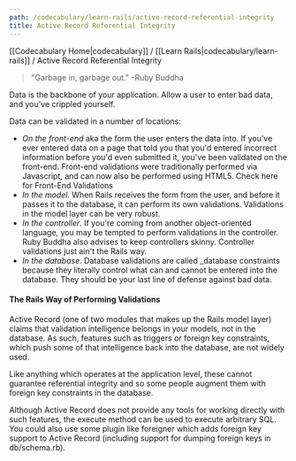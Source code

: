 ```yaml
---
path: /codecabulary/learn-rails/active-record-referential-integrity
title: Active Record Referential Integrity
---
```

[[Codecabulary Home|codecabulary]] / [[Learn Rails|codecabulary/learn-rails]] / Active Record Referential Integrity

<!-- ---title: Active Record Referential Integrity -->

> "Garbage in, garbage out."
-Ruby Buddha

Data is the backbone of your application. Allow a user to enter bad data, and you've crippled yourself. 

Data can be validated in a number of locations:

* _On the front-end_ aka the form the user enters the data into. If you've ever entered data on a page that told you that you'd entered incorrect information before you'd even submitted it, you've been validated on the front-end. Front-end validations were traditionally performed via Javascript, and can now also be performed using HTML5. Check here for Front-End Validations
* _In the model_. When Rails receives the form from the user, and before it passes it to the database, it can perform its own validations. Validations in the model layer can be very robust. 
* _In the controller_. If you're coming from another object-oriented language, you may be tempted to perform validations in the controller. Ruby Buddha also advises to keep controllers skinny. Controller validations just ain't the Rails way.
* _In the database_. Database validations are called _database constraints because they literally control what can and cannot be entered into the database. They should be your last line of defense against bad data.

#### The Rails Way of Performing Validations
Active Record (one of two modules that makes up the Rails model layer) claims that validation intelligence belongs in your models, not in the database. As such, features such as triggers or foreign key constraints, which push some of that intelligence back into the database, are not widely used.

Like anything which operates at the application level, these cannot guarantee referential integrity and so some people augment them with foreign key constraints in the database.

Although Active Record does not provide any tools for working directly with such features, the execute method can be used to execute arbitrary SQL. You could also use some plugin like foreigner which adds foreign key support to Active Record (including support for dumping foreign keys in db/schema.rb). 
